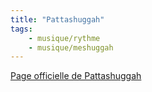 ```yaml
---
title: "Pattashuggah"
tags:
    - musique/rythme
    - musique/meshuggah
---
```


[Page officielle de Pattashuggah](https://grahack.github.io/pattashuggah/)
